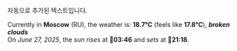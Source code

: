 
자동으로 추가된 텍스트입니다.

<!--START_SECTION:weather:moscow-->
Currently in **Moscow** (RU), the weather is: **18.7°C** (feels like **17.8°C**), ***broken clouds***<br/>
On *June 27, 2025*, the *sun rises* at 🌅**03:46** and *sets* at 🌇**21:18**.
<!--END_SECTION:weather-->
